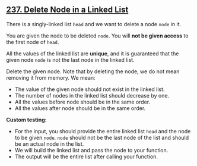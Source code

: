 <h2> <a href="https://leetcode.com/problems/delete-node-in-a-linked-list/">237. Delete Node in a Linked List</a> </h2>

<p>There is a singly-linked list <code>head</code> and we want to delete a node <code>node</code> in it.</p>
<p>You are given the node to be deleted <code>node</code>. You will <strong>not be given access</strong> to the first node of <code>head</code>.</p>
<p>All the values of the linked list are <strong>unique</strong>, and it is guaranteed that the given node <code>node</code> is not the last node in the linked list.</p>
<p>Delete the given node. Note that by deleting the node, we do not mean removing it from memory. We mean:</p>
<ul>
  <li>The value of the given node should not exist in the linked list.</li>
  <li>The number of nodes in the linked list should decrease by one.</li>
  <li>All the values before node should be in the same order.</li>
  <li>All the values after node should be in the same order.</li>
</ul>
<p><strong>Custom testing:</strong></p>
<ul>
  <li>For the input, you should provide the entire linked list <code>head</code> and the node to be given <code>node</code>. <code>node</code> should not be the last node of the list and should be an actual node in the list.</li>
  <li>We will build the linked list and pass the node to your function.</li>
  <li>The output will be the entire list after calling your function.</li>
</ul>
